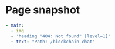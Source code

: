 # Page snapshot

```yaml
- main:
  - img
  - 'heading "404: Not found" [level=1]'
  - text: "Path: /blockchain-chat"
```